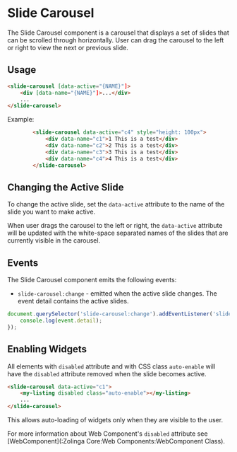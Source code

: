 # Slide Carousel

The Slide Carousel component is a carousel that displays a set of slides that can be scrolled through horizontally. User can drag the carousel to the left or right to view the next or previous slide. 

## Usage

```html
<slide-carousel [data-active="{NAME}"]>
    <div [data-name="{NAME}"]>...</div>
    ...
</slide-carousel>
```

Example:

```html
        <slide-carousel data-active="c4" style="height: 100px">
            <div data-name="c1">1 This is a test</div>
            <div data-name="c2">2 This is a test</div>
            <div data-name="c3">3 This is a test</div>
            <div data-name="c4">4 This is a test</div>
        </slide-carousel>
```

## Changing the Active Slide

To change the active slide, set the `data-active` attribute to the name of the slide you want to make active.

When user drags the carousel to the left or right, the `data-active` attribute will be updated with the white-space separated names of the slides that are currently visible in the carousel.

## Events

The Slide Carousel component emits the following events:

- `slide-carousel:change` - emitted when the active slide changes. The event detail contains the active slides.

```javascript
document.querySelector('slide-carousel:change').addEventListener('slide-carousel:change', (event) => {
    console.log(event.detail);
});
```

## Enabling Widgets

All elements with `disabled` attribute and with CSS class `auto-enable` will have the `disabled` attribute removed when the slide becomes active.

```html 
<slide-carousel data-active="c1">
    <my-listing disabled class="auto-enable"></my-listing>
    ...
</slide-carousel>
```

This allows auto-loading of widgets only when they are visible to the user.

For more information about Web Component's `disabled` attribute see [WebComponent](:Zolinga Core:Web Components:WebComponent Class).